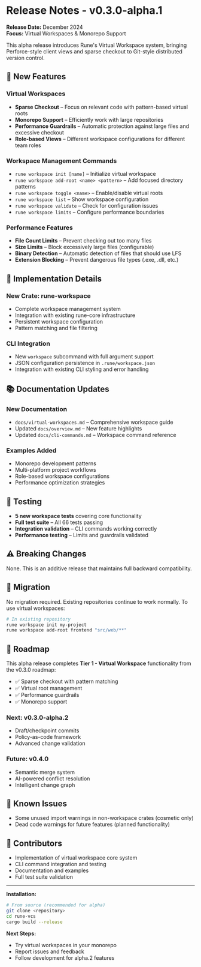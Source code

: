 # Release Notes - v0.3.0-alpha.1

**Release Date:** December 2024  
**Focus:** Virtual Workspaces & Monorepo Support

This alpha release introduces Rune's Virtual Workspace system, bringing Perforce-style client views and sparse checkout to Git-style distributed version control.

## 🚀 New Features

### Virtual Workspaces
- **Sparse Checkout** – Focus on relevant code with pattern-based virtual roots
- **Monorepo Support** – Efficiently work with large repositories 
- **Performance Guardrails** – Automatic protection against large files and excessive checkout
- **Role-based Views** – Different workspace configurations for different team roles

### Workspace Management Commands
- `rune workspace init [name]` – Initialize virtual workspace
- `rune workspace add-root <name> <pattern>` – Add focused directory patterns
- `rune workspace toggle <name>` – Enable/disable virtual roots
- `rune workspace list` – Show workspace configuration
- `rune workspace validate` – Check for configuration issues
- `rune workspace limits` – Configure performance boundaries

### Performance Features
- **File Count Limits** – Prevent checking out too many files
- **Size Limits** – Block excessively large files (configurable)
- **Binary Detection** – Automatic detection of files that should use LFS
- **Extension Blocking** – Prevent dangerous file types (.exe, .dll, etc.)

## 🔧 Implementation Details

### New Crate: rune-workspace
- Complete workspace management system
- Integration with existing rune-core infrastructure
- Persistent workspace configuration
- Pattern matching and file filtering

### CLI Integration
- New `workspace` subcommand with full argument support
- JSON configuration persistence in `.rune/workspace.json`
- Integration with existing CLI styling and error handling

## 📚 Documentation Updates

### New Documentation
- `docs/virtual-workspaces.md` – Comprehensive workspace guide
- Updated `docs/overview.md` – New feature highlights
- Updated `docs/cli-commands.md` – Workspace command reference

### Examples Added
- Monorepo development patterns
- Multi-platform project workflows
- Role-based workspace configurations
- Performance optimization strategies

## 🧪 Testing

- **5 new workspace tests** covering core functionality
- **Full test suite** – All 66 tests passing
- **Integration validation** – CLI commands working correctly
- **Performance testing** – Limits and guardrails validated

## ⚠️ Breaking Changes

None. This is an additive release that maintains full backward compatibility.

## 🔄 Migration

No migration required. Existing repositories continue to work normally. To use virtual workspaces:

```bash
# In existing repository
rune workspace init my-project
rune workspace add-root frontend "src/web/**"
```

## 🎯 Roadmap

This alpha release completes **Tier 1 - Virtual Workspace** functionality from the v0.3.0 roadmap:

- ✅ Sparse checkout with pattern matching
- ✅ Virtual root management  
- ✅ Performance guardrails
- ✅ Monorepo support

### Next: v0.3.0-alpha.2
- Draft/checkpoint commits
- Policy-as-code framework
- Advanced change validation

### Future: v0.4.0
- Semantic merge system
- AI-powered conflict resolution
- Intelligent change graph

## 🐛 Known Issues

- Some unused import warnings in non-workspace crates (cosmetic only)
- Dead code warnings for future features (planned functionality)

## 👥 Contributors

- Implementation of virtual workspace core system
- CLI command integration and testing
- Documentation and examples
- Full test suite validation

---

**Installation:**
```bash
# From source (recommended for alpha)
git clone <repository>
cd rune-vcs
cargo build --release
```

**Next Steps:**
- Try virtual workspaces in your monorepo
- Report issues and feedback
- Follow development for alpha.2 features
